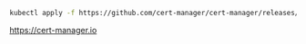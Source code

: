```sh
kubectl apply -f https://github.com/cert-manager/cert-manager/releases/download/v1.14.5/cert-manager.yaml
```

https://cert-manager.io